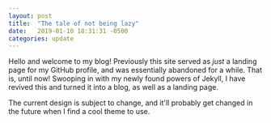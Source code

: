 ```yaml
---
layout: post
title:  "The tale of not being lazy"
date:   2019-01-10 18:31:31 -0500
categories: update
---
```

Hello and welcome to my blog! Previously this site served as *just* a landing page for my GitHub profile, and was essentially abandoned for a while. That is, until now! Swooping in with my newly found powers of Jekyll, I have revived this and turned it into a blog, as well as a landing page.

The current design is subject to change, and it'll probably get changed in the future when I find a cool theme to use.